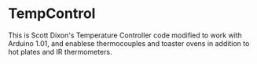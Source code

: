 TempControl
===========

This is Scott Dixon's Temperature Controller code modified to work with Arduino 1.01, and enablese thermocouples and toaster ovens in addition to hot plates and IR thermometers.